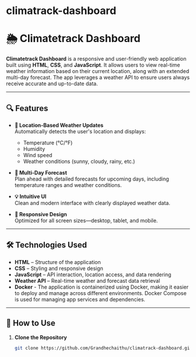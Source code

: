 # climatrack-dashboard
# 🌦️ Climatetrack Dashboard

**Climatetrack Dashboard** is a responsive and user-friendly web application built using **HTML**, **CSS**, and **JavaScript**. It allows users to view real-time weather information based on their current location, along with an extended multi-day forecast. The app leverages a weather API to ensure users always receive accurate and up-to-date data.

---

## 🔍 Features

- **📍 Location-Based Weather Updates**  
  Automatically detects the user's location and displays:
  - Temperature (°C/°F)
  - Humidity
  - Wind speed
  - Weather conditions (sunny, cloudy, rainy, etc.)

- **📅 Multi-Day Forecast**  
  Plan ahead with detailed forecasts for upcoming days, including temperature ranges and weather conditions.

- **💡 Intuitive UI**  
  Clean and modern interface with clearly displayed weather data.

- **📱 Responsive Design**  
  Optimized for all screen sizes—desktop, tablet, and mobile.

---

## 🛠️ Technologies Used

- **HTML** – Structure of the application  
- **CSS** – Styling and responsive design  
- **JavaScript** – API interaction, location access, and data rendering  
- **Weather API** – Real-time weather and forecast data retrieval
- **Docker** - The application is containerized using Docker, making it easier to deploy and manage across different environments. Docker Compose is used for managing app services and dependencies.

---

## 🚀 How to Use

1. **Clone the Repository**
   ```bash
   git clone https://github.com/Grandhechaithu/climatrack-dashboard.git
